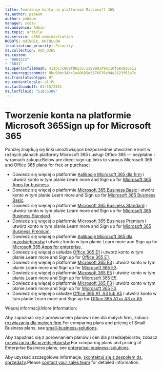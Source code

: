 ```yaml
---
title: Tworzenie konta na platformie Microsoft 365
ms.author: pebaum
author: pebaum
manager: scotv
ms.audience: Admin
ms.topic: article
ms.service: o365-administration
ROBOTS: NOINDEX, NOFOLLOW
localization_priority: Priority
ms.collection: Adm_O365
ms.custom:
- "9002572"
- "5031"
ms.openlocfilehash: 411bc7c069f80235713880d149ac10f68c836611
ms.sourcegitcommit: 8bc60ec34bc1e40685e3976576e04a2623f63a7c
ms.translationtype: HT
ms.contentlocale: pl-PL
ms.lasthandoff: 04/15/2021
ms.locfileid: "51835389"
---
```

# <a name="sign-up-for-microsoft-365"></a><span data-ttu-id="4857f-102">Tworzenie konta na platformie Microsoft 365</span><span class="sxs-lookup"><span data-stu-id="4857f-102">Sign up for Microsoft 365</span></span>

<span data-ttu-id="4857f-103">Poniżej znajdują się linki umożliwiające bezpośrednie utworzenie kont w różnych planach platformy Microsoft 365 i usługi Office 365 — bezpłatne i w ramach zakupu:</span><span class="sxs-lookup"><span data-stu-id="4857f-103">Below are direct sign-up links to various Microsoft 365 and Office 365 plans for free or purchase:</span></span>

- <span data-ttu-id="4857f-104">Dowiedz się więcej o platformie [Aplikacje Microsoft 365 dla firm](https://products.office.com/business/office-365-business?activetab=pivot%3aoverviewtab) i utwórz konto w tym planie.</span><span class="sxs-lookup"><span data-stu-id="4857f-104">Learn more and Sign up for [Microsoft 365 Apps for business](https://products.office.com/business/office-365-business?activetab=pivot%3aoverviewtab).</span></span>
- <span data-ttu-id="4857f-105">Dowiedz się więcej o platformie [Microsoft 365 Business Basic](https://products.office.com/business/office-365-business-essentials?activetab=pivot%3aoverviewtab) i utwórz konto w tym planie.</span><span class="sxs-lookup"><span data-stu-id="4857f-105">Learn more and Sign up for [Microsoft 365 Business Basic](https://products.office.com/business/office-365-business-essentials?activetab=pivot%3aoverviewtab).</span></span>
- <span data-ttu-id="4857f-106">Dowiedz się więcej o platformie [Microsoft 365 Business Standard](https://products.office.com/business/office-365-business-premium?activetab=pivot%3aoverviewtab) i utwórz konto w tym planie.</span><span class="sxs-lookup"><span data-stu-id="4857f-106">Learn more and Sign up for [Microsoft 365 Business Standard](https://products.office.com/business/office-365-business-premium?activetab=pivot%3aoverviewtab).</span></span>
- <span data-ttu-id="4857f-107">Dowiedz się więcej o platformie [Microsoft 365 Business Premium](https://www.microsoft.com/microsoft-365/business/microsoft-365-business?activetab=pivot%3aoverviewtab) i utwórz konto w tym planie.</span><span class="sxs-lookup"><span data-stu-id="4857f-107">Learn more and Sign up for [Microsoft 365 Business Premium](https://www.microsoft.com/microsoft-365/business/microsoft-365-business?activetab=pivot%3aoverviewtab).</span></span>
- <span data-ttu-id="4857f-108">Dowiedz się więcej o platformie [Aplikacje Microsoft 365 dla przedsiębiorstw](https://products.office.com/business/office-365-proplus-product?activetab=pivot%3aoverviewtab) i utwórz konto w tym planie.</span><span class="sxs-lookup"><span data-stu-id="4857f-108">Learn more and Sign up for [Microsoft 365 Apps for enterprise](https://products.office.com/business/office-365-proplus-product?activetab=pivot%3aoverviewtab).</span></span>
- <span data-ttu-id="4857f-109">Dowiedz się więcej o usłudze [Office 365 E1](https://www.microsoft.com/microsoft-365/business/office-365-enterprise-e1-business-software?activetab=pivot:overviewtab) i utwórz konto w tym planie.</span><span class="sxs-lookup"><span data-stu-id="4857f-109">Learn more and Sign up for [Office 365 E1](https://www.microsoft.com/microsoft-365/business/office-365-enterprise-e1-business-software?activetab=pivot:overviewtab).</span></span>
- <span data-ttu-id="4857f-110">Dowiedz się więcej o platformie [Microsoft 365 E3](https://www.microsoft.com/microsoft-365/enterprise-e3-business-software) i utwórz konto w tym planie.</span><span class="sxs-lookup"><span data-stu-id="4857f-110">Learn more and Sign up for [Microsoft 365 E3](https://www.microsoft.com/microsoft-365/enterprise-e3-business-software).</span></span>
- <span data-ttu-id="4857f-111">Dowiedz się więcej o platformie [Microsoft 365 E5](https://www.microsoft.com/microsoft-365/enterprise-e5-business-software?activetab=pivot%3aoverviewtab) i utwórz konto w tym planie.</span><span class="sxs-lookup"><span data-stu-id="4857f-111">Learn more and Sign up for [Microsoft 365 E5](https://www.microsoft.com/microsoft-365/enterprise-e5-business-software?activetab=pivot%3aoverviewtab).</span></span>
- <span data-ttu-id="4857f-112">Dowiedz się więcej o platformie [Microsoft 365 F3](https://www.microsoft.com/microsoft-365/microsoft-365-enterprise-f3?activetab=pivot%3aoverviewtab) i utwórz konto w tym planie.</span><span class="sxs-lookup"><span data-stu-id="4857f-112">Learn more and Sign up for [Microsoft 365 F3](https://www.microsoft.com/microsoft-365/microsoft-365-enterprise-f3?activetab=pivot%3aoverviewtab).</span></span>
- <span data-ttu-id="4857f-113">Dowiedz się więcej o usłudze [Office 365 A1, A3 lub A5](https://www.microsoft.com/microsoft-365/academic/compare-office-365-education-plans?activetab=tab:primaryr1) i utwórz konto w tym planie.</span><span class="sxs-lookup"><span data-stu-id="4857f-113">Learn more and Sign up for [Office 365 A1 or A3 or A5](https://www.microsoft.com/microsoft-365/academic/compare-office-365-education-plans?activetab=tab:primaryr1).</span></span>

<span data-ttu-id="4857f-114">Więcej informacji:</span><span class="sxs-lookup"><span data-stu-id="4857f-114">More Information:</span></span>

<span data-ttu-id="4857f-115">Aby zapoznać się z porównaniem planów i cen dla małych firm, zobacz [rozwiązania dla małych firm](https://products.office.com/business/small-business-solutions#office-ContentAreaHeadingTemplate-1cuvapm).</span><span class="sxs-lookup"><span data-stu-id="4857f-115">For comparing plans and pricing of Small Business plans, see [small-business-solutions](https://products.office.com/business/small-business-solutions#office-ContentAreaHeadingTemplate-1cuvapm).</span></span>

<span data-ttu-id="4857f-116">Aby zapoznać się z porównaniem planów i cen dla przedsiębiorstw, zobacz [rozwiązania dla przedsiębiorstw](https://www.microsoft.com/microsoft-365/business/compare-more-office-365-for-business-plans).</span><span class="sxs-lookup"><span data-stu-id="4857f-116">For comparing plans and pricing of Enterprise Business plans, see [enterprise-business-solutions](https://www.microsoft.com/microsoft-365/business/compare-more-office-365-for-business-plans).</span></span>

<span data-ttu-id="4857f-117">Aby uzyskać szczegółowe informacje, [skontaktuj się z zespołem ds. sprzedaży](https://go.microsoft.com/fwlink/?linkid=2127718).</span><span class="sxs-lookup"><span data-stu-id="4857f-117">Please [contact your sales team](https://go.microsoft.com/fwlink/?linkid=2127718) for detailed information.</span></span>
